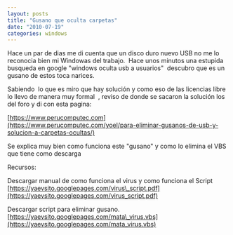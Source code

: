 ```yaml
---
layout: posts
title: "Gusano que oculta carpetas"
date: "2010-07-19"
categories: windows
---
```


Hace un par de dias me di cuenta que un disco duro nuevo USB no me lo reconocia bien mi Windowas del trabajo.  Hace unos minutos una estupida busqueda en google "windows oculta usb a usuarios"  descubro que es un gusano de estos toca narices.

Sabiendo  lo que es miro que hay solución y como eso de las licencias libre lo llevo de manera muy formal  , reviso de donde se sacaron la solución los del foro y di con esta pagina:

[https://www.perucomputec.com](https://www.perucomputec.com/yoel/para-eliminar-gusanos-de-usb-y-solucion-a-carpetas-ocultas/)

Se explica muy bien como funciona este "gusano" y como lo elimina el VBS que tiene como descarga

Recursos:

Descargar manual de como funciona el virus y como funciona el Script [https://yaevsito.googlepages.com/virus\_script.pdf](https://yaevsito.googlepages.com/virus_script.pdf)

Descargar script para eliminar gusano. [https://yaevsito.googlepages.com/mata\_virus.vbs](https://yaevsito.googlepages.com/mata_virus.vbs)
